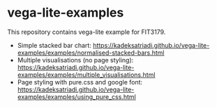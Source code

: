 # vega-lite-examples
This repository contains vega-lite example for FIT3179.

- Simple stacked bar chart: https://kadeksatriadi.github.io/vega-lite-examples/examples/normalised-stacked-bars.html
- Multiple visualisations (no page styling): https://kadeksatriadi.github.io/vega-lite-examples/examples/multiple_visualisations.html
- Page styling with pure.css and google font: https://kadeksatriadi.github.io/vega-lite-examples/examples/using_pure_css.html
